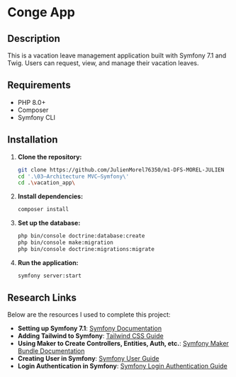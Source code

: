# Conge App

## Description

This is a vacation leave management application built with Symfony 7.1 and Twig. Users can request, view, and manage their vacation leaves.

## Requirements

- PHP 8.0+
- Composer
- Symfony CLI

## Installation

1. **Clone the repository:**

    ```bash
    git clone https://github.com/JulienMorel76350/m1-DFS-MOREL-JULIEN
    cd '.\03–Architecture MVC–Symfony\'
    cd .\vacation_app\
    ```

2. **Install dependencies:**

    ```bash
    composer install
    ```

3. **Set up the database:**

    ```bash
    php bin/console doctrine:database:create
    php bin/console make:migration
    php bin/console doctrine:migrations:migrate
    ```

4. **Run the application:**

    ```bash
    symfony server:start
    ```

## Research Links

Below are the resources I used to complete this project:

- **Setting up Symfony 7.1**: [Symfony Documentation](https://symfony.com/doc/current/setup.html)
- **Adding Tailwind to Symfony**: [Tailwind CSS Guide](https://tailwindcss.com/docs/guides/symfony)
- **Using Maker to Create Controllers, Entities, Auth, etc.**: [Symfony Maker Bundle Documentation](https://symfony.com/bundles/SymfonyMakerBundle/current/index.html)
- **Creating User in Symfony**: [Symfony User Guide](https://symfony.com/doc/current/security.html#the-user)
- **Login Authentication in Symfony**: [Symfony Login Authentication Guide](https://symfony.com/doc/current/security.html#form-login)
